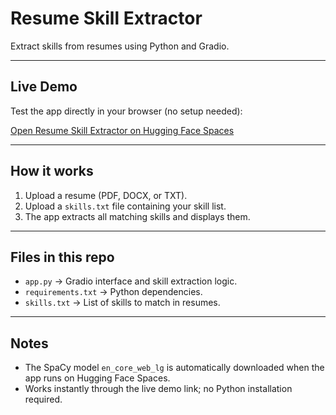 # Resume Skill Extractor

Extract skills from resumes using Python and Gradio.

---

## **Live Demo**

Test the app directly in your browser (no setup needed):  

[Open Resume Skill Extractor on Hugging Face Spaces](https://huggingface.co/spaces/RSLTFRMR/resume_checker)

---

## **How it works**

1. Upload a resume (PDF, DOCX, or TXT).  
2. Upload a `skills.txt` file containing your skill list.  
3. The app extracts all matching skills and displays them.

---

## **Files in this repo**

- `app.py` → Gradio interface and skill extraction logic.  
- `requirements.txt` → Python dependencies.  
- `skills.txt` → List of skills to match in resumes.  

---

## **Notes**

- The SpaCy model `en_core_web_lg` is automatically downloaded when the app runs on Hugging Face Spaces.  
- Works instantly through the live demo link; no Python installation required.
